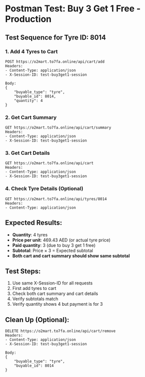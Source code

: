 # Postman Test: Buy 3 Get 1 Free - Production

## Test Sequence for Tyre ID: 8014

### 1. Add 4 Tyres to Cart
```
POST https://o2mart.to7fa.online/api/cart/add
Headers:
- Content-Type: application/json
- X-Session-ID: test-buy3get1-session

Body:
{
    "buyable_type": "tyre",
    "buyable_id": 8014,
    "quantity": 4
}
```

### 2. Get Cart Summary
```
GET https://o2mart.to7fa.online/api/cart/summary
Headers:
- Content-Type: application/json
- X-Session-ID: test-buy3get1-session
```

### 3. Get Cart Details
```
GET https://o2mart.to7fa.online/api/cart
Headers:
- Content-Type: application/json
- X-Session-ID: test-buy3get1-session
```

### 4. Check Tyre Details (Optional)
```
GET https://o2mart.to7fa.online/api/tyres/8014
Headers:
- Content-Type: application/json
```

## Expected Results:
- **Quantity**: 4 tyres
- **Price per unit**: 469.43 AED (or actual tyre price)
- **Paid quantity**: 3 (due to buy 3 get 1 free)
- **Subtotal**: Price × 3 = Expected subtotal
- **Both cart and cart summary should show same subtotal**

## Test Steps:
1. Use same X-Session-ID for all requests
2. First add tyres to cart
3. Check both cart summary and cart details
4. Verify subtotals match
5. Verify quantity shows 4 but payment is for 3

## Clean Up (Optional):
```
DELETE https://o2mart.to7fa.online/api/cart/remove
Headers:
- Content-Type: application/json
- X-Session-ID: test-buy3get1-session

Body:
{
    "buyable_type": "tyre",
    "buyable_id": 8014
}
```